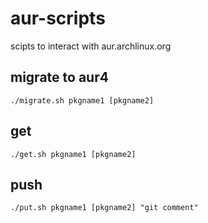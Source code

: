 aur-scripts
===========

scipts to interact with aur.archlinux.org

migrate to aur4
---------------
    ./migrate.sh pkgname1 [pkgname2]

get
---

    ./get.sh pkgname1 [pkgname2]

push
----

    ./put.sh pkgname1 [pkgname2] "git comment"

